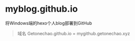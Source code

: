 # myblog.github.io
将Windows端的hexo个人blog部署到GitHub
> 域名 Getonechao.github.io = mygithub.getonechao.xyz
